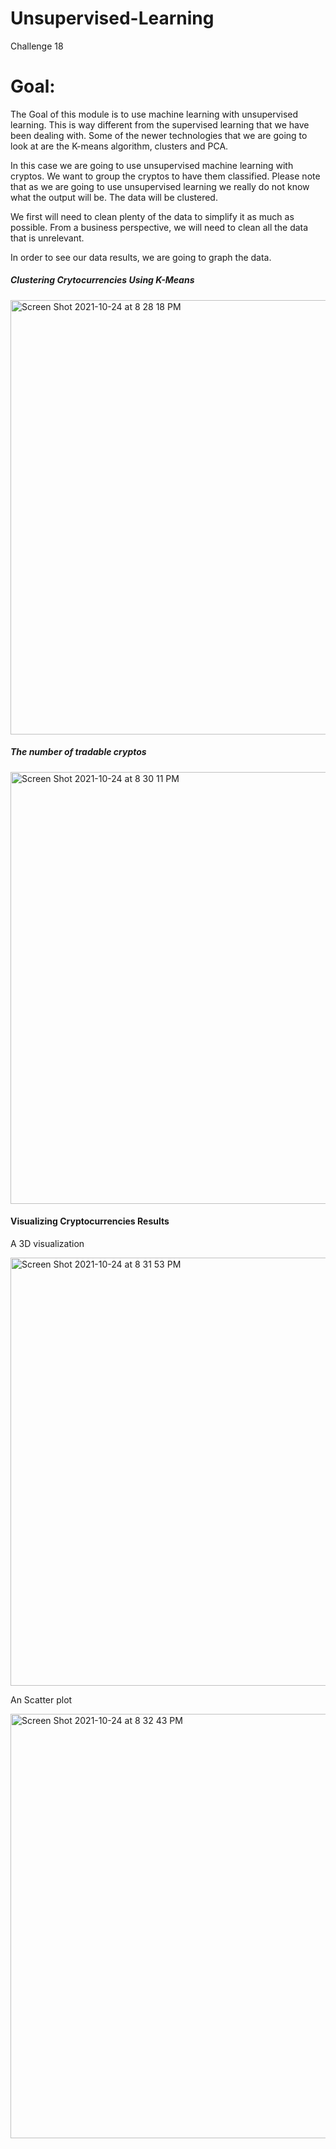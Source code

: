 # Unsupervised-Learning
Challenge 18


# Goal:
The Goal of this module is to use machine learning with unsupervised learning. This is way different from the supervised learning that we have been dealing with. 
Some of the newer technologies that we are going to look at are the K-means algorithm, clusters and PCA. 

In this case we are going to use unsupervised machine learning with cryptos. We want to group the cryptos to have them classified. 
Please note that as we are going to use unsupervised learning we really do not know what the output will be. The data will be clustered. 

We first will need to clean plenty of the data to simplify it as much as possible. From a business perspective, we will need to clean all the data that is unrelevant. 

In order to see our data results, we are going to graph the data. 



##### Clustering Crytocurrencies Using K-Means
<img width="695" alt="Screen Shot 2021-10-24 at 8 28 18 PM" src="https://user-images.githubusercontent.com/25726054/138618960-40a0c7f6-c64e-41cf-a54f-e80c2d049d6c.png">


##### The number of tradable cryptos
<img width="691" alt="Screen Shot 2021-10-24 at 8 30 11 PM" src="https://user-images.githubusercontent.com/25726054/138619020-5e46a967-afe1-4ded-9c20-7abc43962c4b.png">


#### Visualizing Cryptocurrencies Results

A 3D visualization

<img width="685" alt="Screen Shot 2021-10-24 at 8 31 53 PM" src="https://user-images.githubusercontent.com/25726054/138619082-ba4e1980-b0ea-48cd-adc4-07dba1defd2b.png">

An Scatter plot

<img width="679" alt="Screen Shot 2021-10-24 at 8 32 43 PM" src="https://user-images.githubusercontent.com/25726054/138619113-ffaba7f0-edb5-4aa6-92de-b493e2fee21b.png">


